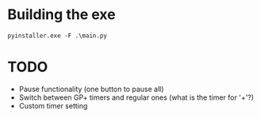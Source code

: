 # Building the exe

`pyinstaller.exe -F .\main.py`

# TODO
- Pause functionality (one button to pause all)
- Switch between GP+ timers and regular ones (what is the timer for '+'?)
- Custom timer setting
